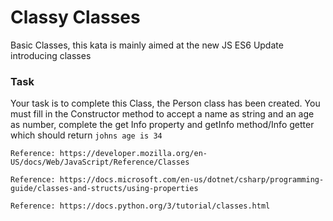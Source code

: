 # Classy Classes 

Basic Classes, this kata is mainly aimed at the new JS ES6 Update introducing classes

### Task 

Your task is to complete this Class, the Person class has been created. You must fill in the Constructor method to accept a name as string and an age as number, complete the get Info property and getInfo method/Info getter which should return <code>johns age is 34</code>

```if:javascript
Reference: https://developer.mozilla.org/en-US/docs/Web/JavaScript/Reference/Classes
```
```if:csharp
Reference: https://docs.microsoft.com/en-us/dotnet/csharp/programming-guide/classes-and-structs/using-properties
```
```if:python
Reference: https://docs.python.org/3/tutorial/classes.html
```